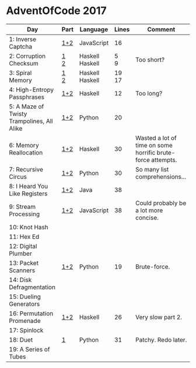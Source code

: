 # AdventOfCode 2017

| Day | Part | Language | Lines | Comment |
|-----|------|----------|-------|---------|
| 1: Inverse Captcha | [1+2](/01/solution.js) | JavaScript | 16 | |
| 2: Corruption Checksum | [1](/02/1-solution.hs)<br>[2](/02/2-solution.hs) | Haskell<br>Haskell | 5<br>9 | Too short? |
| 3: Spiral Memory | [1](/03/1-solution.hs)<br>[2](/03/2-solution.hs) | Haskell<br>Haskell | 19<br>17 | |
| 4: High-Entropy Passphrases | [1+2](/04/solution.hs) | Haskell | 12 | Too long? |
| 5: A Maze of Twisty Trampolines, All Alike | [1+2](/05/solution.py) | Python | 20 | |
| 6: Memory Reallocation | [1+2](/06/solution.hs) | Haskell | 30 | Wasted a lot of time on some horrific brute-force attempts. |
| 7: Recursive Circus | [1+2](/07/solution.py) | Python | 30 | So many list comprehensions... |
| 8: I Heard You Like Registers | [1+2](/08/solution.java) | Java | 38 | |
| 9: Stream Processing | [1+2](/09/solution.js) | JavaScript | 38 | Could probably be a lot more concise. |
| 10: Knot Hash | | | | |
| 11: Hex Ed | | | | |
| 12: Digital Plumber | | | | |
| 13: Packet Scanners | [1+2](/13/solution.py) | Python | 19 | Brute-force. |
| 14: Disk Defragmentation | | | | |
| 15: Dueling Generators | | | | |
| 16: Permutation Promenade | [1+2](/16/solution.hs) | Haskell | 26 | Very slow part 2. |
| 17: Spinlock | | | | |
| 18: Duet | [1](/18/solution.py) | Python | 31 | Patchy. Redo later.  |
| 19: A Series of Tubes | | | | |
